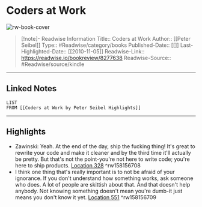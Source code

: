 # Coders at Work

![rw-book-cover](https://images-na.ssl-images-amazon.com/images/I/51eCWUnzSlL._SL200_.jpg)
<br>
>[!note]- Readwise Information
>Title:: Coders at Work
>Author:: [[Peter Seibel]]
>Type:: #Readwise/category/books
>Published-Date:: [[]]
>Last-Highlighted-Date:: [[2010-11-05]]
>Readwise-Link:: https://readwise.io/bookreview/8277638
>Readwise-Source:: #Readwise/source/kindle
--- 

## Linked Notes
```dataview
LIST
FROM [[Coders at Work by Peter Seibel Highlights]]
```

---

## Highlights
- Zawinski: Yeah. At the end of the day, ship the fucking thing! It's great to rewrite your code and make it cleaner and by the third time it'll actually be pretty. But that's not the point-you're not here to write code; you're here to ship products. [Location 328](https://readwise.io/open/158156708) ^rw158156708
- I think one thing that's really important is to not be afraid of your ignorance. If you don't understand how something works, ask someone who does. A lot of people are skittish about that. And that doesn't help anybody. Not knowing something doesn't mean you're dumb-it just means you don't know it yet. [Location 551](https://readwise.io/open/158156709) ^rw158156709

